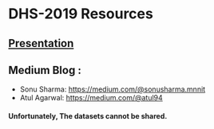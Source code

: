 # DHS-2019 Resources

## [Presentation](https://docs.google.com/presentation/d/1wSPH8sAhZC6NB8yubxXCnZIq7vUcPEC7IjDKWXYqJr4/edit?usp=sharing)

## Medium Blog : 
* Sonu Sharma: https://medium.com/@sonusharma.mnnit
* Atul Agarwal: https://medium.com/@atul94

#### Unfortunately, The datasets cannot be shared. 
